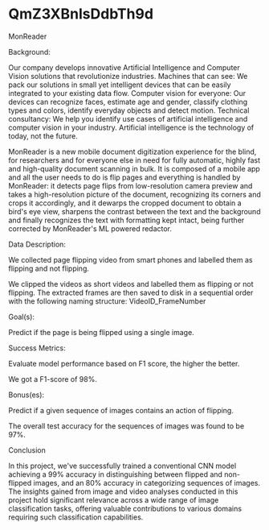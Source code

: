 # QmZ3XBnlsDdbTh9d
MonReader

Background:

Our company develops innovative Artificial Intelligence and Computer Vision solutions that revolutionize industries. Machines that can see: We pack our solutions in small yet intelligent devices that can be easily integrated to your existing data flow. Computer vision for everyone: Our devices can recognize faces, estimate age and gender, classify clothing types and colors, identify everyday objects and detect motion. Technical consultancy: We help you identify use cases of artificial intelligence and computer vision in your industry. Artificial intelligence is the technology of today, not the future.

MonReader is a new mobile document digitization experience for the blind, for researchers and for everyone else in need for fully automatic, highly fast and high-quality document scanning in bulk. It is composed of a mobile app and all the user needs to do is flip pages and everything is handled by MonReader: it detects page flips from low-resolution camera preview and takes a high-resolution picture of the document, recognizing its corners and crops it accordingly, and it dewarps the cropped document to obtain a bird's eye view, sharpens the contrast between the text and the background and finally recognizes the text with formatting kept intact, being further corrected by MonReader's ML powered redactor.

Data Description:

We collected page flipping video from smart phones and labelled them as flipping and not flipping.

We clipped the videos as short videos and labelled them as flipping or not flipping. The extracted frames are then saved to disk in a sequential order with the following naming structure: VideoID_FrameNumber

Goal(s):

Predict if the page is being flipped using a single image.

Success Metrics:

Evaluate model performance based on F1 score, the higher the better.

We got a F1-score of 98%.

Bonus(es):

Predict if a given sequence of images contains an action of flipping.

The overall test accuracy for the sequences of images was found to be 97%.

Conclusion

In this project, we've successfully trained a conventional CNN model achieving a 99% accuracy in distinguishing between flipped and non-flipped images, and an 80% accuracy in categorizing sequences of images. The insights gained from image and video analyses conducted in this project hold significant relevance across a wide range of image classification tasks, offering valuable contributions to various domains requiring such classification capabilities.
